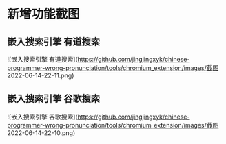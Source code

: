 # 新增功能截图

## 嵌入搜索引擎 有道搜索
![嵌入搜索引擎 有道搜索](https://github.com/jingjingxyk/chinese-programmer-wrong-pronunciation/tools/chromium_extension/images/截图 2022-06-14-22-11.png)

## 嵌入搜索引擎 谷歌搜索
![嵌入搜索引擎 谷歌搜索](https://github.com/jingjingxyk/chinese-programmer-wrong-pronunciation/tools/chromium_extension/images/截图 2022-06-14-22-10.png)
